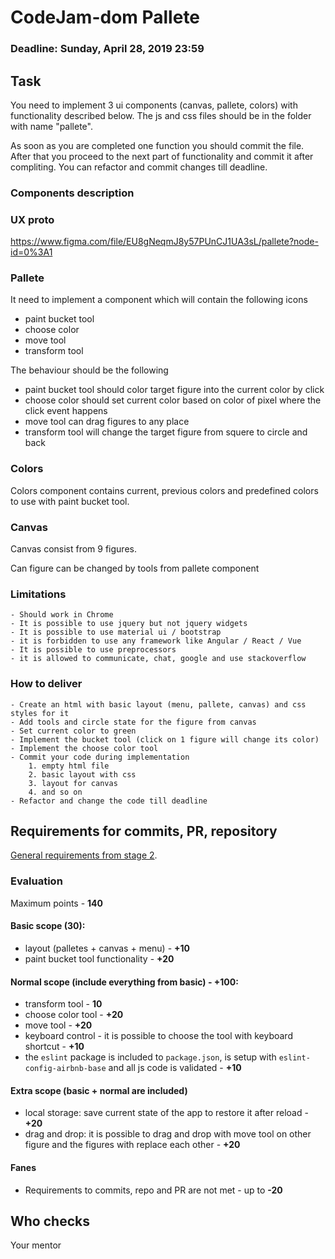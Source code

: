 # CodeJam-dom Pallete

### Deadline: Sunday, April 28, 2019 23:59

## Task

You need to implement 3 ui components (canvas, pallete, colors) with functionality described below. The js and css files should be in the folder with name "pallete".

As soon as you are completed one function you should commit the file. After that you proceed to the next part of functionality and commit it after compliting. You can refactor and commit changes till deadline.

### Components description

### UX proto

https://www.figma.com/file/EU8gNeqmJ8y57PUnCJ1UA3sL/pallete?node-id=0%3A1

### Pallete

It need to implement a component which will contain the following icons
- paint bucket tool
- choose color
- move tool
- transform tool


The behaviour should be the following
- paint bucket tool should color target figure into the current color by click
- choose color should set current color based on color of pixel where the click event happens
- move tool can drag figures to any place
- transform tool will change the target figure from squere to circle and back


### Colors

Colors component contains current, previous colors and predefined colors to use with paint bucket tool.
 

### Canvas

Canvas consist from 9 figures.

Can figure can be changed by tools from pallete component

### Limitations
    - Should work in Chrome
    - It is possible to use jquery but not jquery widgets
    - It is possible to use material ui / bootstrap
    - it is forbidden to use any framework like Angular / React / Vue
    - It is possible to use preprocessors 
    - it is allowed to communicate, chat, google and use stackoverflow
    
### How to deliver
    - Create an html with basic layout (menu, pallete, canvas) and css styles for it
    - Add tools and circle state for the figure from canvas 
    - Set current color to green 
    - Implement the bucket tool (click on 1 figure will change its color) 
    - Implement the choose color tool 
    - Commit your code during implementation
        1. empty html file
        2. basic layout with css 
        3. layout for canvas 
        4. and so on
    - Refactor and change the code till deadline
    
    
## Requirements for commits, PR, repository
[General requirements from stage 2](https://github.com/rolling-scopes-school/docs/blob/master/stage2-tasks-requirements.md).

### Evaluation

Maximum points - **140**

#### Basic scope (**30**):
- layout (palletes + canvas + menu) - **+10**
- paint bucket tool functionality - **+20**

#### Normal scope (include everything from basic) - **+100**:
- transform tool - **10**
- choose color tool - **+20**
- move tool - **+20**
- keyboard control - it is possible to choose the tool with keyboard shortcut - **+10**
- the `eslint` package is included to `package.json`, is setup with `eslint-config-airbnb-base` and all js code is validated - **+10** 

#### Extra scope (basic + normal are included)
- local storage: save current state of the app to restore it after reload  - **+20**
- drag and drop: it is possible to drag and drop with move tool on other figure and the figures with replace each other - **+20**


#### Fanes
- Requirements to commits, repo and PR are not met - up to **-20**


## Who checks
Your mentor
